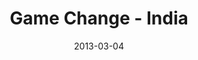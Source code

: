 ---
layout: media
category: media
title: "Game Change - India"
date: 2013-03-04
description: "India update - Feb. 16, 2013"
video: "https://s3.amazonaws.com/crossroadsvideomessages/India_GC_Update.mp4"
video-poster: "https://www.crossroads.net/uploadedfiles/India_still.jpg"
---